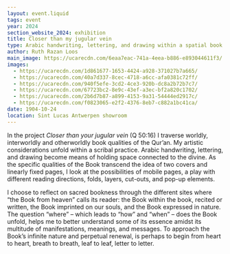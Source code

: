 ```yaml
---
layout: event.liquid
tags: event
year: 2024
section_website_2024: exhibition
title: Closer than my jugular vein
type: Arabic handwriting, lettering, and drawing within a spatial book practice
author: Ruth Razan Loos
main_image: https://ucarecdn.com/6eaa7eac-741a-4eea-b886-e893044611f3/
images:
  - https://ucarecdn.com/1d861677-1653-4424-a928-371027b7a665/
  - https://ucarecdn.com/40a7d337-8cec-4718-a6cc-afa0381c72ff/
  - https://ucarecdn.com/940f5efe-3cd2-4ce3-920b-dc8a2b72b7c7/
  - https://ucarecdn.com/67723bc2-8e9c-43ef-a3ec-bf2a820c1702/
  - https://ucarecdn.com/2b6d7b87-a899-4153-9a31-54444ed2917c/
  - https://ucarecdn.com/f0823065-e2f2-4376-8eb7-c882a1bc41ca/
date: 1904-10-24
location: Sint Lucas Antwerpen showroom
---
```

In the project *Closer than your jugular vein* (Q 50:16) I traverse worldly, interworldly and otherworldly book qualities of the Qur’an. My artistic considerations unfold within a scribal practice. Arabic handwriting, lettering, and drawing become means of holding space connected to the divine. As the specific qualities of the Book transcend the idea of two covers and linearly fixed pages, I look at the possibilities of mobile pages, a play with different reading directions, folds, layers, cut-outs, and pop-up elements. 

I choose to reflect on sacred bookness through the different sites where “the Book from heaven” calls its reader: the Book within the book, recited or written, the Book imprinted on our souls, and the Book expressed in nature. The question “where” – which leads to “how” and “when” – does the Book unfold, helps me to better understand some of its essence amidst its multitude of manifestations, meanings, and messages. To approach the Book’s infinite nature and perpetual renewal, is perhaps to begin from heart to heart, breath to breath, leaf to leaf, letter to letter.
